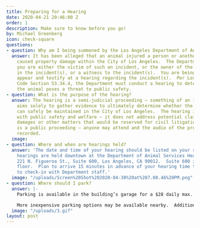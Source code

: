 ```yaml
---
title: Preparing for a Hearing
date: 2020-04-21 20:46:00 Z
order: 1
description: Make sure to know before you go!
by: Michael Greenberg
icon: check-square
questions:
- question: Why am I being summoned by the Los Angeles Department of Animal Services?
  answer: It has been alleged that an animal injured a person or another animal, and/or
    caused property damage within the City of Los Angeles.  The Department believes
    you are either the victim of such an incident, or the owner of the animal involved
    in the incident(s), or a witness to the incident(s).  You are being summoned to
    appear and testify at a hearing regarding the incident(s).  Per Los Angeles Municipal
    Code Section 53.34.4, the Department must conduct a hearing to determine whether
    the animal poses a threat to public safety.
- question: What is the purpose of the hearing?
  answer: The hearing is a semi-judicial proceeding – something of an informal trial.  It
    aims solely to gather evidence to ultimately determine whether the animal in question
    can safely be maintained in the City of Los Angeles.  The hearing is only concerned
    with public safety and welfare – it does not address potential claims for money
    damages or other matters that would be reserved for civil litigation.  The hearing
    is a public proceeding – anyone may attend and the audio of the proceedings is
    recorded.
  image: 
- question: Where and when are hearings held?
  answer: 'The date and time of your hearing should be listed on your summons.  All
    hearings are held downtown at the Department of Animal Services Headquarters:
    221 N. Figueroa St., Suite 600, Los Angeles, CA 90012.  Suite 600 is on the 6th
    floor.  Plan to arrive 15 minutes in advance of your hearing time to allow time
    to check-in with Department staff.'
  image: "/uploads/Screen%20Shot%202020-04-30%20at%207.00.46%20PM.png"
- question: Where should I park?
  answer: |-
    Parking is available in the building’s garage for a $28 daily max.  This garage is at the back of the building; to access it via GPS, navigate to 250 N. Fremont Ave.

    More inexpensive parking options may be available nearby.  Additional garages within a short walk can be found at 717 W Temple St, or 123 S. Figueroa St. (Promenade Towers).  Metered street parking is also available in the area.
  image: "/uploads/3.gif"
layout: post
---
```


